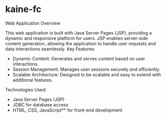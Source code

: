 # kaine-fc


 Web Application Overview

This web application is built with Java Server Pages (JSP), providing a dynamic and responsive platform for users. JSP enables server-side content generation, allowing the application to handle user requests and data interactions seamlessly. 
Key Features:
- Dynamic Content: Generates and serves content based on user interactions.
- Session Management: Manages user sessions securely and efficiently.
- Scalable Architecture: Designed to be scalable and easy to extend with additional features.

Technologies Used:
- Java Server Pages (JSP)
- JDBC for database access
- HTML, CSS, JavaScript** for front-end development

